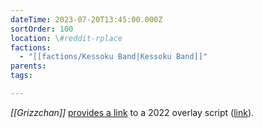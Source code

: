 ```yaml
---
dateTime: 2023-07-20T13:45:00.000Z
sortOrder: 100
location: \#reddit-rplace
factions:
  - "[[factions/Kessoku Band|Kessoku Band]]"
parents: 
tags: 

---
```

*[[Grizzchan]]* [provides a link](discord://discord.com/channels/1093664259273130084/1131230952119615600/1131582729046208575) to a 2022 overlay script ([link](https://github.com/g-otn/reddit-place-2022-overlay-script)).

